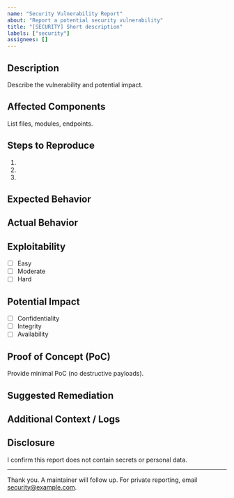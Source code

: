```yaml
---
name: "Security Vulnerability Report"
about: "Report a potential security vulnerability"
title: "[SECURITY] Short description"
labels: ["security"]
assignees: []
---
```


<!-- Thank you for reporting a potential security issue. Please provide as much detail as possible. Do NOT include sensitive secrets or production data. -->

## Description
Describe the vulnerability and potential impact.

## Affected Components
List files, modules, endpoints.

## Steps to Reproduce
1.
2.
3.

## Expected Behavior

## Actual Behavior

## Exploitability
- [ ] Easy
- [ ] Moderate
- [ ] Hard

## Potential Impact
- [ ] Confidentiality
- [ ] Integrity
- [ ] Availability

## Proof of Concept (PoC)
Provide minimal PoC (no destructive payloads).

## Suggested Remediation

## Additional Context / Logs

## Disclosure
I confirm this report does not contain secrets or personal data.

---
Thank you. A maintainer will follow up. For private reporting, email security@example.com.
